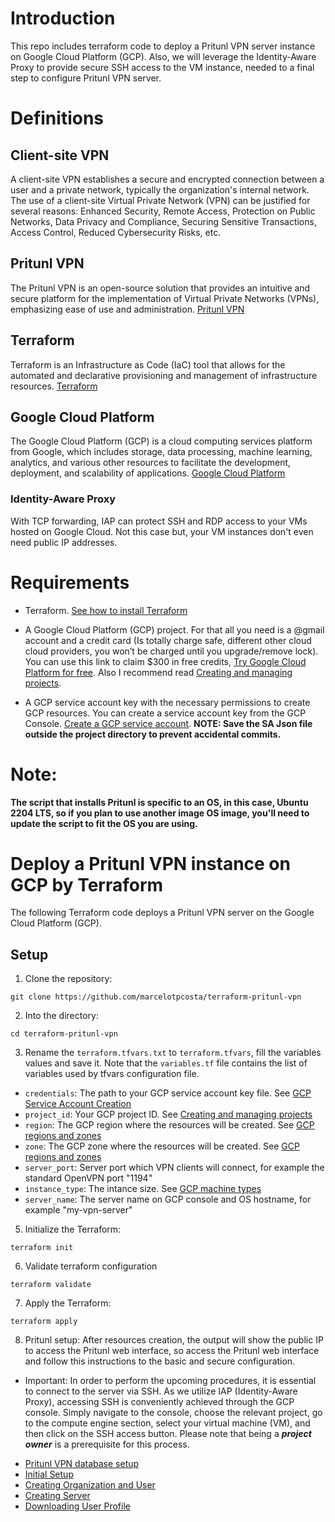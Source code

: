 # Introduction

This repo includes terraform code to deploy a Pritunl VPN server instance on Google Cloud Platform (GCP). Also, we will leverage the Identity-Aware Proxy to provide secure SSH access to the VM instance, needed to a final step to configure Pritunl VPN server.

# Definitions

## Client-site VPN

A client-site VPN establishes a secure and encrypted connection between a user and a private network, typically the organization's internal network. The use of a client-site Virtual Private Network (VPN) can be justified for several reasons: Enhanced Security, Remote Access, Protection on Public Networks, Data Privacy and Compliance, Securing Sensitive Transactions, Access Control, Reduced Cybersecurity Risks, etc.

## Pritunl VPN 

The Pritunl VPN is an open-source solution that provides an intuitive and secure platform for the implementation of Virtual Private Networks (VPNs), emphasizing ease of use and administration. [Pritunl VPN](https://pritunl.com/)

## Terraform

Terraform is an Infrastructure as Code (IaC) tool that allows for the automated and declarative provisioning and management of infrastructure resources. [Terraform](https://www.terraform.io/)

## Google Cloud Platform

The Google Cloud Platform (GCP) is a cloud computing services platform from Google, which includes storage, data processing, machine learning, analytics, and various other resources to facilitate the development, deployment, and scalability of applications. [Google Cloud Platform](https://cloud.google.com/gcp)

### Identity-Aware Proxy

With TCP forwarding, IAP can protect SSH and RDP access to your VMs hosted on Google Cloud. Not this case but, your VM instances don't even need public IP addresses.

# Requirements

* Terraform. [See how to install Terraform](https://developer.hashicorp.com/terraform/install)

* A Google Cloud Platform (GCP) project. For that all you need is a @gmail account and a credit card (Is totally charge safe, different other cloud cloud providers, you won’t be charged until you upgrade/remove lock). You can use this link to claim $300 in free credits, [Try Google Cloud Platform for free](https://cloud.google.com/free). Also I recommend read [Creating and managing projects](https://cloud.google.com/resource-manager/docs/creating-managing-projects).

* A GCP service account key with the necessary permissions to create GCP resources. You can create a service account key from the GCP Console. [Create a GCP service account](https://cloud.google.com/iam/docs/service-accounts-create). **NOTE: Save the SA Json file outside the project directory to prevent accidental commits.**

# Note:

**The script that installs Pritunl is specific to an OS, in this case, Ubuntu 2204 LTS, so if you plan to use another image OS image, you'll need to update the script to fit the OS you are using.**

# Deploy a Pritunl VPN instance on GCP by Terraform

The following Terraform code deploys a Pritunl VPN server on the Google Cloud Platform (GCP).

## Setup

1. Clone the repository:
  ```
  git clone https://github.com/marcelotpcosta/terraform-pritunl-vpn
  ```

2. Into the directory:
  ```
  cd terraform-pritunl-vpn
  ```

3. Rename the `terraform.tfvars.txt` to `terraform.tfvars`, fill the variables values and save it. Note that the `variables.tf` file contains the list of variables used by tfvars configuration file.

- `credentials`: The path to your GCP service account key file. See [GCP Service Account Creation](https://cloud.google.com/iam/docs/service-accounts-create)
- `project_id`: Your GCP project ID. See [Creating and managing projects](https://cloud.google.com/resource-manager/docs/creating-managing-projects)
- `region`: The GCP region where the resources will be created. See [GCP regions and zones](https://cloud.google.com/compute/docs/regions-zones)
- `zone`: The GCP zone where the resources will be created. See [GCP regions and zones](https://cloud.google.com/compute/docs/regions-zones)
- `server_port`: Server port which VPN clients will connect, for example the standard OpenVPN port "1194"
- `instance_type`: The intance size. See [GCP machine types](https://cloud.google.com/compute/docs/machine-resource)
- `server_name`: The server name on GCP console and OS hostname, for example "my-vpn-server"

5. Initialize the Terraform:
  ```
  terraform init
  ```

6. Validate terraform configuration

  ```
  terraform validate
  ```

7. Apply the Terraform:
  ```
  terraform apply
  ```

8. Pritunl setup: After resources creation, the output will show the public IP to access the Pritunl web interface, so access the Pritunl web interface and follow this instructions to the basic and secure configuration.

- Important: In order to perform the upcoming procedures, it is essential to connect to the server via SSH. As we utilize IAP (Identity-Aware Proxy), accessing SSH is conveniently achieved through the GCP console. Simply navigate to the console, choose the relevant project, go to the compute engine section, select your virtual machine (VM), and then click on the SSH access button. Please note that being a ***project owner*** is a prerequisite for this process.

* [Pritunl VPN database setup](https://docs.pritunl.com/docs/configuration-5#database-setup)
* [Initial Setup](https://docs.pritunl.com/docs/configuration-5#initial-setup)
* [Creating Organization and User](https://docs.pritunl.com/docs/connecting#creating-organization-and-user)
* [Creating Server](https://docs.pritunl.com/docs/connecting#creating-server)
* [Downloading User Profile](https://docs.pritunl.com/docs/connecting#downloading-user-profile)